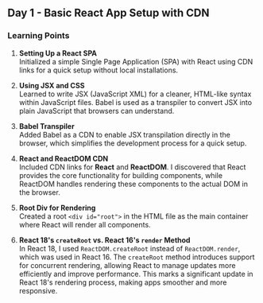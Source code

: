 ## Day 1 - Basic React App Setup with CDN

### Learning Points

1. **Setting Up a React SPA**  
   Initialized a simple Single Page Application (SPA) with React using CDN links for a quick setup without local installations.

2. **Using JSX and CSS**  
   Learned to write JSX (JavaScript XML) for a cleaner, HTML-like syntax within JavaScript files. Babel is used as a transpiler to convert JSX into plain JavaScript that browsers can understand.

3. **Babel Transpiler**  
   Added Babel as a CDN to enable JSX transpilation directly in the browser, which simplifies the development process for a quick setup.

4. **React and ReactDOM CDN**  
   Included CDN links for **React** and **ReactDOM**. I discovered that React provides the core functionality for building components, while ReactDOM handles rendering these components to the actual DOM in the browser.

5. **Root Div for Rendering**  
   Created a root `<div id="root">` in the HTML file as the main container where React will render all components.

6. **React 18's `createRoot` vs. React 16's `render` Method**  
   In React 18, I used `ReactDOM.createRoot` instead of `ReactDOM.render`, which was used in React 16. The `createRoot` method introduces support for concurrent rendering, allowing React to manage updates more efficiently and improve performance. This marks a significant update in React 18's rendering process, making apps smoother and more responsive.
